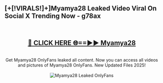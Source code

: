<h2>[+[!VIRALS!]+]Myamya28 Leaked Video Viral On Social X Trending Now - g78ax</h2>
<br>
<div align="center">
<h2><a href="https://libra.edu.pl?Myamya28" rel="nofollow">🔴 CLICK HERE 🌐==►► Myamya28</a></h2>
<br>
Get Myamya28 OnlyFans leaked all content. Now you can access all videos and pictures of Myamya28 OnlyFans. New Updated Files 2025!
<br>
<br>
<a href="https://libra.edu.pl?Myamya28" rel="nofollow" data-target="animated-image.originalLink"><img src="https://i.ibb.co.com/WyWwxjT/player-gif2.gif" alt="Myamya28 Leaked OnlyFans" style="max-width: 100%; display: inline-block;" data-target="animated-image.originalImage"></a>
</div>
<br>